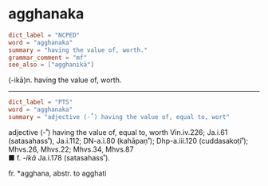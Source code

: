 # agghanaka

``` toml
dict_label = "NCPED"
word = "agghanaka"
summary = "having the value of, worth."
grammar_comment = "mf"
see_also = ["agghanikā"]
```

(\-ikā)n. having the value of, worth.

--------------------

``` toml
dict_label = "PTS"
word = "agghanaka"
summary = "adjective (-˚) having the value of, equal to, wort"
```

adjective (\-˚) having the value of, equal to, worth Vin.iv.226; Ja.i.61 (satasahass˚), Ja.i.112; DN\-a.i.80 (kahāpaṇ˚); Dhp\-a.iii.120 (cuddasakoṭi˚); Mhvs.26, Mhvs.22; Mhvs.34, Mhvs.87  
■ f. *\-ikā* Ja.i.178 (satasahass˚).

fr. \*agghana, abstr. to agghati

